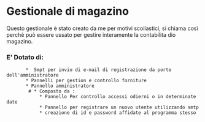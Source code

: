 # Gestionale di magazino

Questo gestionale è stato creato da me per motivi scoilastici, si chiama così perchè può essere ussato per gestire interamente la    contabilita dio magazino.

### E' Dotato di:
           *  Smpt per invio di e-mail di registrazione da porte dell'amministratore
           * Pannelli per gestion e controllo forniture 
           * Pannello amministratore
            # * Composto da :
                * Pannello Per controllo accessi odierni o in determinate date
                * Pannello per registrare un nuovo utente utilizzando smtp
                * creazione di id e password affidate al programma stesso
